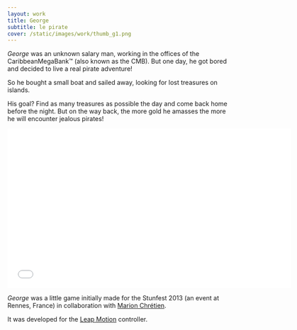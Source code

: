 ```yaml
---
layout: work
title: George
subtitle: le pirate
cover: /static/images/work/thumb_g1.png
---
```


_George_ was an unknown salary man, working in the offices of the CaribbeanMegaBank™ (also known as the CMB). But one day, he got bored and decided to live a real pirate adventure!

So he bought a small boat and sailed away, looking for lost treasures on islands.

His goal? Find as many treasures as possible the day and come back home before the night. But on the way back, the more gold he amasses the more he will encounter jealous pirates!

<iframe width="640" height="360" src="//www.youtube.com/embed/RYJZvZfvyZY?rel=0" frameborder="0" allowfullscreen></iframe>

_George_ was a little game initially made for the Stunfest 2013 (an event at Rennes, France) in collaboration with [Marion Chrétien](http://marion-chretien.fr/).

It was developed for the [Leap Motion](https://www.leapmotion.com/) controller.
